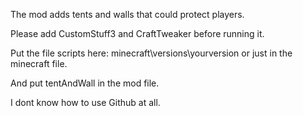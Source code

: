 The mod adds tents and walls that could protect players.

Please add CustomStuff3 and CraftTweaker before running it.

Put the file scripts here:
minecraft\versions\yourversion or just in the minecraft file.

And put tentAndWall in the mod file.

I dont know how to use Github at all.
